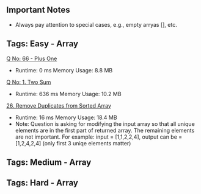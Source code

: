 ## Important Notes ##

* Always pay attention to special cases, e.g., empty arryas [], etc.


## Tags: Easy - Array ##

[Q No: 66 - Plus One](https://leetcode.com/problems/plus-one/ "Q No: 66 - Plus One") 
* Runtime: 0 ms Memory Usage: 8.8 MB

[Q No: 1. Two Sum](https://leetcode.com/problems/two-sum/submissions/ "Q No: 1. Two Sum") 
* Runtime: 636 ms Memory Usage: 10.2 MB

[26. Remove Duplicates from Sorted Array](https://leetcode.com/problems/remove-duplicates-from-sorted-array/ "26. Remove Duplicates from Sorted Array") 
* Runtime: 16 ms Memory Usage: 18.4 MB
* Note: Question is asking for modifying the input array so that all unique elements are in the first part of returned array. The remaining elements are not important. For example: input = [1,1,2,2,4], output can be = [1,2,4,2,4] (only first 3 uniqe elements matter)

## Tags: Medium - Array ##

## Tags: Hard - Array ##
